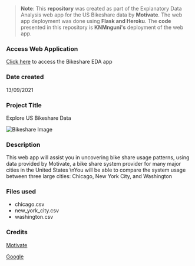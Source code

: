 >**Note**: This **repository** was created as part of the Explanatory Data Analysis web app for the US Bikeshare data by  **Motivate**. The web app deployment was done using **Flask and Heroku**. The **code** presented in this repository is **KNMnguni's** deployment of the web app.  

### Access Web Application
[Click here](https://edabikeshare.herokuapp.com/) to access the Bikeshare EDA app

### Date created
13/09/2021 

### Project Title
Explore US Bikeshare Data

![Bikeshare Image](https://drive.google.com/uc?export=view&id=1CE2qfCXup25DuOXsCSD10f6YwxSLffxZ)

### Description
This web app will assist you in uncovering bike share usage patterns, using data provided by Motivate, a bike share system provider for many major cities in the United States \nYou will be able to compare the system usage between three large cities: Chicago, New York City, and Washington

### Files used
* chicago.csv
* new_york_city.csv
* washington.csv

### Credits
[Motivate](https://www.motivateco.com/)

[Google](https://google.com)
